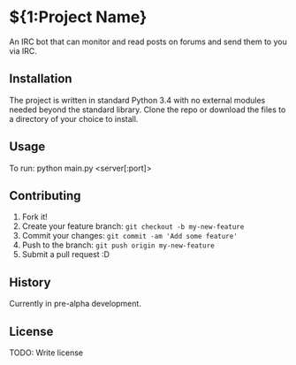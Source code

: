 # ${1:Project Name}
An IRC bot that can monitor and read posts on forums and send them to you via IRC.
## Installation
The project is written in standard Python 3.4 with no external modules needed beyond the standard library. Clone the repo or download the files to a directory of your choice to install.
## Usage
To run:
python main.py <server[:port]> <channel> <nickname>
## Contributing
1. Fork it!
2. Create your feature branch: `git checkout -b my-new-feature`
3. Commit your changes: `git commit -am 'Add some feature'`
4. Push to the branch: `git push origin my-new-feature`
5. Submit a pull request :D
## History
Currently in pre-alpha development.

## License
TODO: Write license
